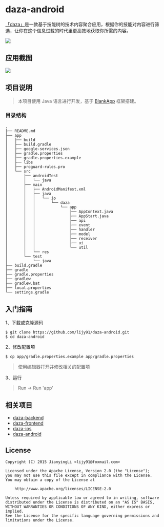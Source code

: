 # daza-android

[「daza」](http://daza.blankapp.org)是一款基于技能树的技术内容聚合应用，根据你的技能对内容进行筛选，让你在这个信息过载的时代里更高效地获取你所需的内容。

[![](https://play.google.com/intl/en_us/badges/images/badge_new.png)](https://play.google.com/store/apps/details?id=io.daza.app)

## 应用截图
![](https://oeolgl6y5.qnssl.com/topic/SJHfR0vQe/HJYNCADXe.png?imageView2/2/w/1200/h/1200)
## 项目说明
> 本项目使用 Java 语言进行开发，基于 [BlankApp](https://github.com/lijy91/BlankApp) 框架搭建。

### 目录结构
```
.
├── README.md
├── app
│   ├── build
│   ├── build.gradle
│   ├── google-services.json
│   ├── gradle.properties
│   ├── gradle.properties.example
│   ├── libs
│   ├── proguard-rules.pro
│   └── src
│       ├── androidTest
│       │   └── java
│       ├── main
│       │   ├── AndroidManifest.xml
│       │   ├── java
│       │   │   └── io
│       │   │       └── daza
│       │   │           └── app
│       │   │               ├── AppContext.java
│       │   │               ├── AppStart.java
│       │   │               ├── api
│       │   │               ├── event
│       │   │               ├── handler
│       │   │               ├── model
│       │   │               ├── receiver
│       │   │               ├── ui
│       │   │               └── util
│       │   └── res
│       └── test
│           └── java
├── build.gradle
├── gradle
├── gradle.properties
├── gradlew
├── gradlew.bat
├── local.properties
└── settings.gradle
```

## 入门指南

1、下载或克隆源码

```
$ git clone https://github.com/lijy91/daza-android.git
$ cd daza-android
```

2、修改配置项
```
$ cp app/gradle.properties.example app/gradle.properties
```
> 使用编辑器打开并修改相关的配置项

3、运行
> Run -> Run 'app'

## 相关项目
- [daza-backend](https://github.com/lijy91/daza-backend)
- [daza-frontend](https://github.com/lijy91/daza-frontend)
- [daza-ios](https://github.com/lijy91/daza-ios)
- [daza-android](https://github.com/lijy91/daza-android)

## License

    Copyright (C) 2015 JianyingLi <lijy91@foxmail.com>

    Licensed under the Apache License, Version 2.0 (the "License");
    you may not use this file except in compliance with the License.
    You may obtain a copy of the License at

        http://www.apache.org/licenses/LICENSE-2.0

    Unless required by applicable law or agreed to in writing, software
    distributed under the License is distributed on an "AS IS" BASIS,
    WITHOUT WARRANTIES OR CONDITIONS OF ANY KIND, either express or implied.
    See the License for the specific language governing permissions and
    limitations under the License.

